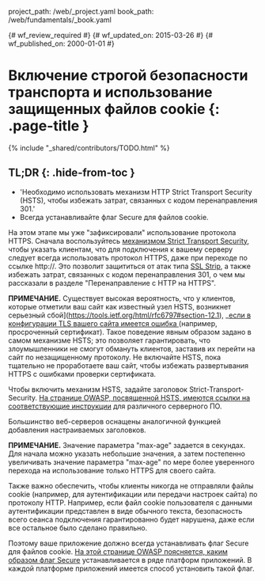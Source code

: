 project_path: /web/_project.yaml
book_path: /web/fundamentals/_book.yaml

{# wf_review_required #}
{# wf_updated_on: 2015-03-26 #}
{# wf_published_on: 2000-01-01 #}

# Включение строгой безопасности транспорта и использование защищенных файлов cookie {: .page-title }

{% include "_shared/contributors/TODO.html" %}



## TL;DR {: .hide-from-toc }
- 'Необходимо использовать механизм HTTP Strict Transport Security (HSTS), чтобы избежать затрат, связанных с кодом перенаправления 301.'
- Всегда устанавливайте флаг Secure для файлов cookie.



На этом этапе мы уже "зафиксировали" использование протокола HTTPS. Сначала воспользуйтесь [механизмом Strict 
Transport 
Security](https://en.wikipedia.org/wiki/HTTP_Strict_Transport_Security), чтобы указать клиентам, 
что для подключения к вашему серверу следует всегда использовать протокол HTTPS, даже при переходе по ссылке http://.
 Это позволит защититься от атак типа [SSL
Strip](http://www.thoughtcrime.org/software/sslstrip/), а также избежать 
затрат, связанных с кодом перенаправления 301, о чем мы рассказали в разделе "Перенаправление с HTTP на HTTPS".

**ПРИМЕЧАНИЕ.** Существует высокая вероятность, что у клиентов, которые отметили ваш сайт как известный узел HSTS, 
возникнет серьезный сбой](https://tools.ietf.org/html/rfc6797#section-12.1), _[если в конфигурации TLS
](https://tools.ietf.org/html/rfc6797#section-12.1)[ вашего сайта имеется ошибка
](https://tools.ietf.org/html/rfc6797#section-12.1) (например, 
просроченный сертификат). Такое поведение явным образом задано в самом механизме HSTS; это 
позволяет гарантировать, что злоумышленники не смогут обмануть клиентов, заставив их перейти на 
сайт по незащищенному протоколу. Не включайте HSTS, пока тщательно не проработаете ваш 
сайт, чтобы избежать развертывания HTTPS с ошибками 
проверки сертификата.

Чтобы включить механизм HSTS, задайте заголовок Strict-Transport-Security.
 [На странице OWASP, посвященной HSTS, имеются ссылки на 
соответствующие инструкции](https://www.owasp.org/index.php/HTTP_Strict_Transport_Security) 
для различного серверного ПО.

Большинство веб-серверов оснащены аналогичной функцией добавления настраиваемых заголовков.

**ПРИМЕЧАНИЕ.** Значение параметра "max-age" задается в секундах. Для начала можно указать небольшие значения,
а затем постепенно увеличивать значение параметра "max-age" по мере более уверенного перехода на использование только
HTTPS для своего сайта.

Также важно обеспечить, чтобы клиенты никогда не отправляли файлы cookie (например, для
аутентификации или передачи настроек сайта) по протоколу HTTP. Например, если
файл cookie пользователя с данными аутентификации представлен в виде обычного текста, безопасность всего 
сеанса подключения гарантированно будет нарушена, даже если все остальное было сделано
правильно.

Поэтому ваше приложение должно всегда устанавливать флаг Secure
для файлов cookie. [На этой странице OWASP поясняется, каким образом флаг
Secure](https://www.owasp.org/index.php/SecureFlag) устанавливается в ряде платформ приложений.
 В каждой платформе приложений имеется способ установить такой флаг.

